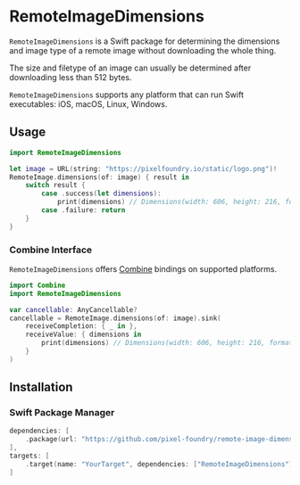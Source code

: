 # RemoteImageDimensions

`RemoteImageDimensions` is a Swift package for determining the dimensions and image type of a remote image without downloading the whole thing.

The size and filetype of an image can usually be determined after downloading less than 512 bytes.

`RemoteImageDimensions` supports any platform that can run Swift executables: iOS, macOS, Linux, Windows.

## Usage

```swift
import RemoteImageDimensions

let image = URL(string: "https://pixelfoundry.io/static/logo.png")!
RemoteImage.dimensions(of: image) { result in
    switch result {
        case .success(let dimensions):
            print(dimensions) // Dimensions(width: 606, height: 216, format: .png, bytes: 512)
        case .failure: return
    }
}
```

### Combine Interface

`RemoteImageDimensions` offers [Combine](https://developer.apple.com/documentation/combine) bindings on supported platforms.

```swift
import Combine
import RemoteImageDimensions

var cancellable: AnyCancellable?
cancellable = RemoteImage.dimensions(of: image).sink(
    receiveCompletion: { _ in },
    receiveValue: { dimensions in
        print(dimensions) // Dimensions(width: 606, height: 216, format: .png, bytes: 512)
    }
)
```

## Installation

### Swift Package Manager

```swift
dependencies: [
    .package(url: "https://github.com/pixel-foundry/remote-image-dimensions", from: "1.0.0")
],
targets: [
    .target(name: "YourTarget", dependencies: ["RemoteImageDimensions"])
]
```
